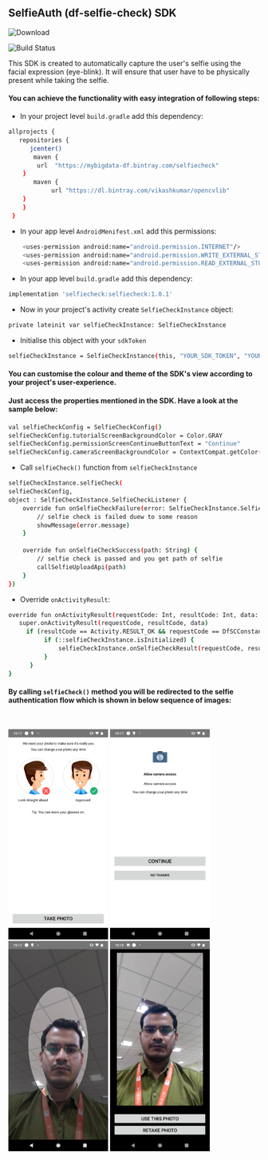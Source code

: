 
## SelfieAuth (df-selfie-check) SDK
![Download](https://api.bintray.com/packages/datafornix/selfiecheck/selfiecheck/images/download.svg)

![Build Status](https://travis-ci.org/joemccann/dillinger.svg?branch=master)

This SDK is created to automatically capture the user's selfie using the facial expression (eye-blink). It will ensure that user have to be physically present while taking the selfie.

#### You can achieve the functionality with easy integration of following steps:
- In your project level `build.gradle` add this dependency:
```sh 
allprojects {
   repositories {
      jcenter()
       maven {
	    url  "https://mybigdata-df.bintray.com/selfiecheck"
	}
       maven {
       	    url "https://dl.bintray.com/vikashkumar/opencvlib"
	}
    }
 } 
```
- In your app level `AndroidMenifest.xml` add this permissions:
```sh 
    <uses-permission android:name="android.permission.INTERNET"/>
    <uses-permission android:name="android.permission.WRITE_EXTERNAL_STORAGE"/>
    <uses-permission android:name="android.permission.READ_EXTERNAL_STORAGE"/>
```
- In your app level `build.gradle` add this dependency:
```sh
implementation 'selfiecheck:selfiecheck:1.0.1'
```
- Now in your project's activity create `SelfieCheckInstance` object: 
```sh
private lateinit var selfieCheckInstance: SelfieCheckInstance
```
- Initialise this object with your `sdkToken`
```sh
selfieCheckInstance = SelfieCheckInstance(this, "YOUR_SDK_TOKEN", "YOUR BASE URL")
```

#### You can customise the colour and theme of the SDK's view according to your project's user-experience.
#### Just access the properties mentioned in the SDK. Have a look at the sample below:

```sh
val selfieCheckConfig = SelfieCheckConfig()
selfieCheckConfig.tutorialScreenBackgroundColor = Color.GRAY
selfieCheckConfig.permissionScreenContinueButtonText = "Continue"
selfieCheckConfig.cameraScreenBackgroundColor = ContextCompat.getColor(this, R.color.black)
```

- Call `selfieCheck()` function from `selfieCheckInstance`
```sh
selfieCheckInstance.selfieCheck(
selfieCheckConfig,
object : SelfieCheckInstance.SelfieCheckListener {
    override fun onSelfieCheckFailure(error: SelfieCheckInstance.SelfieCheckError) {
	    // selfie check is failed duew to some reason
        showMessage(error.message)
    }

    override fun onSelfieCheckSuccess(path: String) {
		// selfie check is passed and you get path of selfie
        callSelfieUploadApi(path)
    }
})
```

- Override `onActivityResult`:
```sh
override fun onActivityResult(requestCode: Int, resultCode: Int, data: Intent?) {
   super.onActivityResult(requestCode, resultCode, data)
	 if (resultCode == Activity.RESULT_OK && requestCode == DfSCConstants.REQUEST_CODE_SELFIE_CHECK_INSTANCE) {
          if (::selfieCheckInstance.isInitialized) {
              selfieCheckInstance.onSelfieCheckResult(requestCode, resultCode, data)
          }
      }
}
```


#### By calling `selfieCheck()` method you will be redirected to the selfie authentication flow which is shown in below sequence of images:
<br>
<p align="left">
<img src="DF-SC-Screen-01.png" width="200"/>
<img src="DF-SC-Screen-02.png" width="200"/>
<img src="DF-SC-Screen-03.png" width="200"/>
<img src="DF-SC-Screen-04.png" width="200"/> <br>
